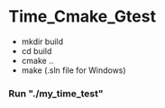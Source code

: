 # Time_Cmake_Gtest
- mkdir build
- cd build
- cmake ..
- make (.sln file for Windows)

<h3>Run "./my_time_test"
